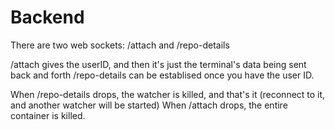 # Backend

There are two web sockets: /attach and /repo-details

/attach gives the userID, and then it's just the terminal's data being sent back
and forth
/repo-details can be establised once you have the user ID.

When /repo-details drops, the watcher is killed, and that's it (reconnect to it,
and another watcher will be started)
When /attach drops, the entire container is killed.